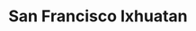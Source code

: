 ---
title: San Francisco Ixhuatan
url: /san-francisco-ixhuatan/
latitude: 16.351
longitude: -94.485
---